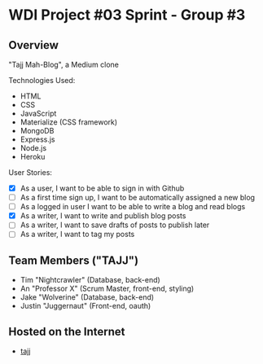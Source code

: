 # WDI Project #03 Sprint - Group #3

## Overview

"Tajj Mah-Blog", a Medium clone

Technologies Used: 
- HTML
- CSS
- JavaScript
- Materialize (CSS framework)
- MongoDB
- Express.js
- Node.js
- Heroku

User Stories: 
- [x] As a user, I want to be able to sign in with Github
- [ ] As a first time sign up, I want to be automatically assigned a new blog
- [ ] As a logged in user I want to be able to write a blog and read blogs
- [x] As a writer, I want to write and publish blog posts
- [ ] As a writer, I want to save drafts of posts to publish later
- [ ] As a writer, I want to tag my posts

## Team Members ("TAJJ")

- Tim "Nightcrawler" (Database, back-end)
- An "Professor X" (Scrum Master, front-end, styling)
- Jake "Wolverine" (Database, back-end) 
- Justin "Juggernaut" (Front-end, oauth)

## Hosted on the Internet
- [tajj](http://agile-wave-34716.herokuapp.com/)
